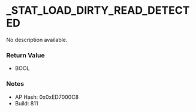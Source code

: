 # _STAT_LOAD_DIRTY_READ_DETECTED

No description available.

### Return Value
* BOOL

### Notes
* AP Hash: 0x0xED7000C8
* Build: 811

